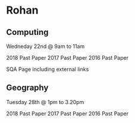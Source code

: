 # Rohan

## Computing
Wedneday 22nd @ 9am to 11am

2018 Past Paper
2017 Past Paper
2016 Past Paper

SQA Page including external links




## Geography
Tuesday 28th @ 1pm to 3.20pm

2018 Past Paper
2017 Past Paper
2016 Past Paper







